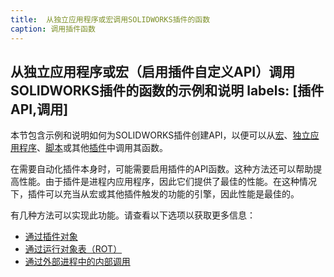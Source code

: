 ```yaml
---
title:  从独立应用程序或宏调用SOLIDWORKS插件的函数
caption: 调用插件函数
---
```

 从独立应用程序或宏（启用插件自定义API）调用SOLIDWORKS插件的函数的示例和说明
labels: [插件API,调用]
---
本节包含示例和说明如何为SOLIDWORKS插件创建API，以便可以从[宏](/docs/codestack/solidworks-api/getting-started/macros/)、[独立应用程序](/docs/codestack/solidworks-api/getting-started/stand-alone/)、[脚本](/docs/codestack/solidworks-api/getting-started/scripts/)或其他[插件](/docs/codestack/solidworks-api/getting-started/add-ins/)中调用其函数。

在需要自动化插件本身时，可能需要启用插件的API函数。这种方法还可以帮助提高性能。由于插件是进程内应用程序，因此它们提供了最佳的性能。在这种情况下，插件可以充当从宏或其他插件触发的功能的引擎，因此性能是最佳的。

有几种方法可以实现此功能。请查看以下选项以获取更多信息：

* [通过插件对象](#通过插件对象)
* [通过运行对象表（ROT）](#通过ROT)
* [通过外部进程中的内部调用](#内部调用)